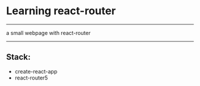 # Learning react-router

---

a small webpage with react-router

---

## Stack:

- create-react-app
- react-router5
